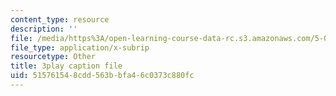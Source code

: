 ```yaml
---
content_type: resource
description: ''
file: /media/https%3A/open-learning-course-data-rc.s3.amazonaws.com/5-07sc-biological-chemistry-i-fall-2013/515761548cdd563bbfa46c0373c880fc_BZGOYTtQUhY.vtt
file_type: application/x-subrip
resourcetype: Other
title: 3play caption file
uid: 51576154-8cdd-563b-bfa4-6c0373c880fc
---
```

